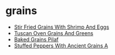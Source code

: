 # grains

 * [Stir Fried Grains With Shrimp And Eggs](../../index/s/stir-fried-grains-with-shrimp-and-eggs-51210040.json)
 * [Tuscan Oven Grains And Greens](../../index/t/tuscan-oven-grains-and-greens-107346.json)
 * [Baked Grains Pilaf](../../index/b/baked-grains-pilaf.json)
 * [Stuffed Peppers With Ancient Grains A](../../index/s/stuffed-peppers-with-ancient-grains-a.json)
